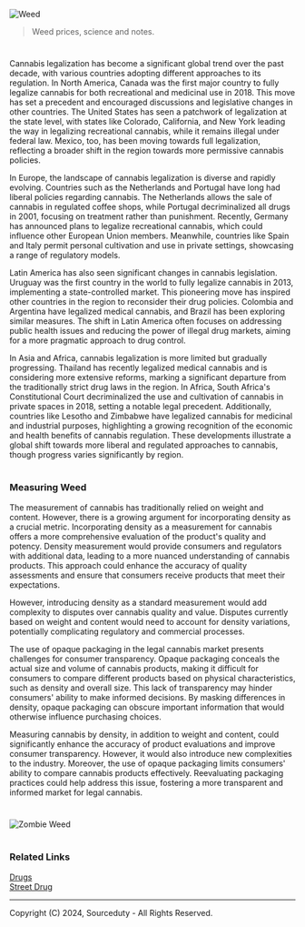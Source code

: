 ![Weed](https://github.com/sourceduty/Cannabis/assets/123030236/1baaf71a-1023-4e8c-be6f-e5bfc2141142)

> Weed prices, science and notes.

#

Cannabis legalization has become a significant global trend over the past decade, with various countries adopting different approaches to its regulation. In North America, Canada was the first major country to fully legalize cannabis for both recreational and medicinal use in 2018. This move has set a precedent and encouraged discussions and legislative changes in other countries. The United States has seen a patchwork of legalization at the state level, with states like Colorado, California, and New York leading the way in legalizing recreational cannabis, while it remains illegal under federal law. Mexico, too, has been moving towards full legalization, reflecting a broader shift in the region towards more permissive cannabis policies.

In Europe, the landscape of cannabis legalization is diverse and rapidly evolving. Countries such as the Netherlands and Portugal have long had liberal policies regarding cannabis. The Netherlands allows the sale of cannabis in regulated coffee shops, while Portugal decriminalized all drugs in 2001, focusing on treatment rather than punishment. Recently, Germany has announced plans to legalize recreational cannabis, which could influence other European Union members. Meanwhile, countries like Spain and Italy permit personal cultivation and use in private settings, showcasing a range of regulatory models.

Latin America has also seen significant changes in cannabis legislation. Uruguay was the first country in the world to fully legalize cannabis in 2013, implementing a state-controlled market. This pioneering move has inspired other countries in the region to reconsider their drug policies. Colombia and Argentina have legalized medical cannabis, and Brazil has been exploring similar measures. The shift in Latin America often focuses on addressing public health issues and reducing the power of illegal drug markets, aiming for a more pragmatic approach to drug control.

In Asia and Africa, cannabis legalization is more limited but gradually progressing. Thailand has recently legalized medical cannabis and is considering more extensive reforms, marking a significant departure from the traditionally strict drug laws in the region. In Africa, South Africa's Constitutional Court decriminalized the use and cultivation of cannabis in private spaces in 2018, setting a notable legal precedent. Additionally, countries like Lesotho and Zimbabwe have legalized cannabis for medicinal and industrial purposes, highlighting a growing recognition of the economic and health benefits of cannabis regulation. These developments illustrate a global shift towards more liberal and regulated approaches to cannabis, though progress varies significantly by region.

#
### Measuring Weed

The measurement of cannabis has traditionally relied on weight and content. However, there is a growing argument for incorporating density as a crucial metric. Incorporating density as a measurement for cannabis offers a more comprehensive evaluation of the product's quality and potency. Density measurement would provide consumers and regulators with additional data, leading to a more nuanced understanding of cannabis products. This approach could enhance the accuracy of quality assessments and ensure that consumers receive products that meet their expectations.

However, introducing density as a standard measurement would add complexity to disputes over cannabis quality and value. Disputes currently based on weight and content would need to account for density variations, potentially complicating regulatory and commercial processes.

The use of opaque packaging in the legal cannabis market presents challenges for consumer transparency. Opaque packaging conceals the actual size and volume of cannabis products, making it difficult for consumers to compare different products based on physical characteristics, such as density and overall size. This lack of transparency may hinder consumers' ability to make informed decisions. By masking differences in density, opaque packaging can obscure important information that would otherwise influence purchasing choices.

Measuring cannabis by density, in addition to weight and content, could significantly enhance the accuracy of product evaluations and improve consumer transparency. However, it would also introduce new complexities to the industry. Moreover, the use of opaque packaging limits consumers' ability to compare cannabis products effectively. Reevaluating packaging practices could help address this issue, fostering a more transparent and informed market for legal cannabis.

#

![Zombie Weed](https://github.com/user-attachments/assets/afb23e4d-88aa-4890-83cc-ca895c460822)

#
### Related Links

[Drugs](https://github.com/sourceduty/Drugs)
<br>
[Street Drug](https://chat.openai.com/g/g-Q2DJKoMxM-street-drug)

***
Copyright (C) 2024, Sourceduty - All Rights Reserved.
